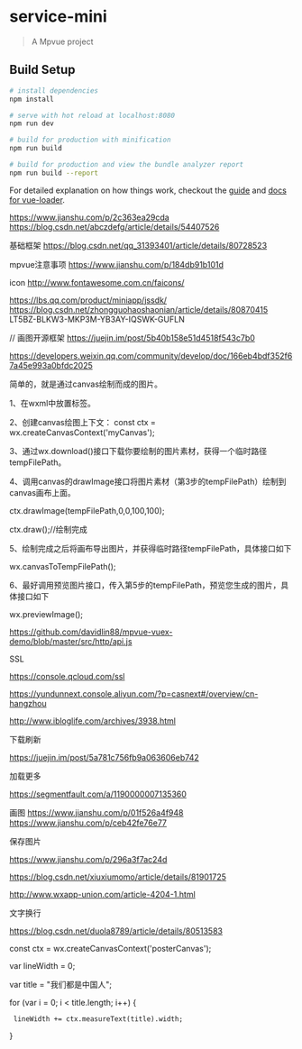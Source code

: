 # service-mini

> A Mpvue project

## Build Setup

``` bash
# install dependencies
npm install

# serve with hot reload at localhost:8080
npm run dev

# build for production with minification
npm run build

# build for production and view the bundle analyzer report
npm run build --report
```

For detailed explanation on how things work, checkout the [guide](http://vuejs-templates.github.io/webpack/) and [docs for vue-loader](http://vuejs.github.io/vue-loader).


https://www.jianshu.com/p/2c363ea29cda
https://blog.csdn.net/abczdefg/article/details/54407526

基础框架
https://blog.csdn.net/qq_31393401/article/details/80728523

mpvue注意事项
https://www.jianshu.com/p/184db91b101d

icon
http://www.fontawesome.com.cn/faicons/

https://lbs.qq.com/product/miniapp/jssdk/
https://blog.csdn.net/zhongguohaoshaonian/article/details/80870415
LT5BZ-BLKW3-MKP3M-YB3AY-IQSWK-GUFLN

// 画图开源框架
https://juejin.im/post/5b40b158e51d4518f543c7b0

https://developers.weixin.qq.com/community/develop/doc/166eb4bdf352f67a45e993a0bfdc2025

简单的，就是通过canvas绘制而成的图片。

1、在wxml中放置<canvas canvas-id="myCanvas"/>标签。

2、创建canvas绘图上下文： const ctx = wx.createCanvasContext('myCanvas');

3、通过wx.download()接口下载你要绘制的图片素材，获得一个临时路径tempFilePath。

4、调用canvas的drawImage接口将图片素材（第3步的tempFilePath）绘制到canvas画布上面。

ctx.drawImage(tempFilePath,0,0,100,100);

ctx.draw();//绘制完成

5、绘制完成之后将画布导出图片，并获得临时路径tempFilePath，具体接口如下

wx.canvasToTempFilePath();

6、最好调用预览图片接口，传入第5步的tempFilePath，预览您生成的图片，具体接口如下

wx.previewImage();

https://github.com/davidlin88/mpvue-vuex-demo/blob/master/src/http/api.js

SSL

https://console.qcloud.com/ssl

https://yundunnext.console.aliyun.com/?p=casnext#/overview/cn-hangzhou

http://www.ibloglife.com/archives/3938.html

下载刷新

https://juejin.im/post/5a781c756fb9a063606eb742

加载更多

https://segmentfault.com/a/1190000007135360

画图
https://www.jianshu.com/p/01f526a4f948
https://www.jianshu.com/p/ceb42fe76e77

保存图片

https://www.jianshu.com/p/296a3f7ac24d

https://blog.csdn.net/xiuxiumomo/article/details/81901725

http://www.wxapp-union.com/article-4204-1.html

文字换行

https://blog.csdn.net/duola8789/article/details/80513583

const ctx = wx.createCanvasContext('posterCanvas');

var lineWidth = 0;

var title = "我们都是中国人";

for (var i = 0; i < title.length; i++) {

     lineWidth += ctx.measureText(title).width;

}
